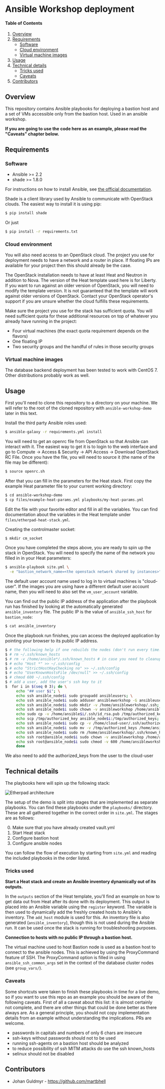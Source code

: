 # Ansible Workshop deployment
#### Table of Contents

1. [Overview](#overview)
2. [Requirements](#requirements)
    * [Software](#software)
    * [Cloud environment](#cloud-environment)
    * [Virtual machine images](#virtual-machine-images)
3. [Usage](#usage)
4. [Technical details](#technical-details)
    * [Tricks used](#tricks-used)
    * [Caveats](#caveats)
5. [Contributors](#contributors)

## Overview

This repository contains Ansible playbooks for deploying a bastion host and a
set of VMs accessible only from the bastion host. Used in an ansible workshop.

**If you are going to use the code here as an example, please read the "Caveats"
chapter below.**

## Requirements

### Software

* Ansible >= 2.2
* shade >= 1.8.0

For instructions on how to install Ansible, see [the official
documentation](https://docs.ansible.com/).

Shade is a client library used by Ansible to communicate with OpenStack clouds.
The easiest way to install it is using pip:

```bash
$ pip install shade
```

Or just

```bash
$ pip install -r requirements.txt
```

### Cloud environment

You will also need access to an OpenStack cloud. The project you use for
deployment needs to have a network and a router in place. If floating IPs are
available for your project then this should already be the case.

The OpenStack installation needs to have at least Heat and Neutron in addition
to Nova. The version of the Heat template used here is for Liberty. If you want
to run against an older version of OpenStack, you will need to modify the
template version. It is not guaranteed that the template will work against
older versions of OpenStack. Contact your OpenStack operator's support if you
are unsure whether the cloud fulfills these requirements.

Make sure the project you use for the stack has sufficient quota. You will need
sufficient quota for these additional resources on top of whatever you already
have running in the project:

  * Four virtual machines (the exact quota requirement depends on the flavors)
  * One floating IP
  * Two security groups and the handful of rules in those security groups

### Virtual machine images

The database backend deployment has been tested to work with CentOS 7. Other
distributions probably work as well.

## Usage

First you'll need to clone this repository to a directory on your machine. We
will refer to the root of the cloned repository with `ansible-workshop-demo`
later in this text.

Install the third party Ansible roles used:

```bash
$ ansible-galaxy -r requirements.yml install
```

You will need to get an openrc file from OpenStack so that Ansible can interact
with it. The easiest way to get it is to login to the web interface and go to
Compute -> Access & Security -> API Access -> Download OpenStack RC File. Once
you have the file, you will need to source it (the name of the file may be
different):

```bash
$ source openrc.sh
```

After that you can fill in the parameters for the Heat stack. First copy the
example Heat parameter file to your current working directory:

```bash
$ cd ansible-workshop-demo
$ cp files/example-heat-params.yml playbooks/my-heat-params.yml
```

Edit the file with your favorite editor and fill in all the variables. You can
find documentation about the variables in the Heat template under
`files/etherpad-heat-stack.yml`.

Creating the controlmaster socket:
```bash
$ mkdir cm_socket
```

Once you have completed the steps above, you are ready to spin up the stack in
OpenStack. You will need to specify the name of the network you filled in in
your Heat parameters:

```bash
$ ansible-playbook site.yml \
  -e "bastion_network_name=<the openstack network shared by instances>"
```

The default user account name used to log in to virtual machines is
"cloud-user". If the images you are using have a different default user account
name, then you will need to also set the `vm_user_account` variable.

You can find out the public IP address of the application after the playbook
run has finished by looking at the automatically generated `ansible_inventory`
file. The public IP is the value of `ansible_ssh_host` for `bastion_node`:

```bash
$ cat ansible_inventory
```

Once the playbook run finishes, you can access the deployed application by
pointing your browser to its public IP address.

```bash
$ # the following help if one rebuilds the nodes (don't run every time..):
$ # rm ~/.ssh/known_hosts
$ # rm -v /home/ansible*/.ssh/known_hosts # in case you need to cleanup users
$ # echo "Host *" >> ~/.ssh/config
$ # echo "StrictHostKeyChecking no" >> ~/.ssh/config
$ # echo "UserKnownHostsFile /dev/null" >> ~/.ssh/config
$ # chmod 600 ~/.ssh/config
$ # add a user, add the user's ssh key to it
$  for i in $(seq 0 3); do \
     echo "## user $i"; \
     echo ssh ansible_node$i sudo groupadd ansibleusers; \
     echo ssh ansible_node$i sudo adduser ansibleworkshop -G ansibleusers; \
     echo ssh ansible_node$i sudo mkdir -v /home/ansibleworkshop/.ssh; \
     echo ssh ansible_node$i sudo chown -v ansibleworkshop /home/ansibleworkshop/.ssh; \
     echo sudo cp -v /home/ansible$i/.ssh/id_rsa.pub /tmp/authorized_key; \
     echo scp /tmp/authorized_key ansible_node$i:/tmp/authorized_keys; \
     echo ssh ansible_node$i sudo cp -v /home/cloud-user/.ssh/authorized_keys /root/.ssh/authorized_keys; \
     echo ssh ansible_node$i sudo mv -v /tmp/authorized_keys /home/ansibleworkshop/.ssh/; \
     echo ssh ansible_node$i sudo rm /home/ansibleworkshop/.ssh/known_hosts; \
     echo ssh root@ansible_node$i sudo chown -v ansibleworkshop /home/ansibleworkshop/.ssh/authorized_keys; \
     echo ssh root@ansible_node$i sudo chmod -v 600 /home/ansibleworkshop/.ssh/authorized_keys; \
     done
```

We also need to add the authorized_keys from the user to the cloud-user


## Technical details

The playbooks here will spin up the following stack:

![Etherpad architecture](images/etherpad-demo-architecture.png)

The setup of the demo is split into stages that are implemented as separate
playbooks. You can find these playbooks under the `playbooks/` directory. These
are all gathered together in the correct order in `site.yml`. The stages are as
follows:

0. Make sure that you have already created vault.yml
1. Start Heat stack
2. Configure bastion host
3. Configure ansible nodes

You can follow the flow of execution by starting from `site.yml` and reading the
included playbooks in the order listed.

### Tricks used

**Start a Heat stack and create an Ansible inventory dynamically out of its
outputs.**

In the `outputs` section of the Heat template, you'll find an example on how to
get data out from Heat after its done with its deployment. This output is
placed into an Ansible variable using the `register` keyword. The variable is
then used to dynamically add the freshly created hosts to Ansible's inventory.
The `add_host` module is used for this. An inventory file is also generated
(`ansible_inventory`), though this is not used during the Ansible run. It can
be used once the stack is running for troubleshooting purposes.

**Connection to hosts with no public IP through a bastion host.**

The virtual machine used to host Bastion node is used as a bastion host to
connect to the ansible nodes. This is achieved by using the ProxyCommand
feature of SSH. The ProxyCommand option is filled in using
`ansible_ssh_common_args` set in the context of the database cluster nodes (see
`group_vars/`).

### Caveats

Some shortcuts were taken to finish these playbooks in time for a live demo, so
if you want to use this repo as an example you should be aware of the following
caveats. First of all a caveat about this list: it is almost certainly not
complete, and there are other things that could be done better as there always
are. As a general principle, you should not copy implementation details from an
example without understanding the implications. PRs are welcome.

 - passwords in capitals and numbers of only 6 chars are insecure
 - ssh-keys without passwords should not to be used
 - running ssh-agents on a bastion host should be analyzed
 - to reduce possibility of ssh MITM attacks do use the ssh known_hosts
 - selinux should not be disabled

## Contributors

  * Johan Guldmyr - https://github.com/martbhell
